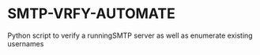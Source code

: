 # SMTP-VRFY-AUTOMATE
Python script to verify a runningSMTP server as well as enumerate existing usernames
